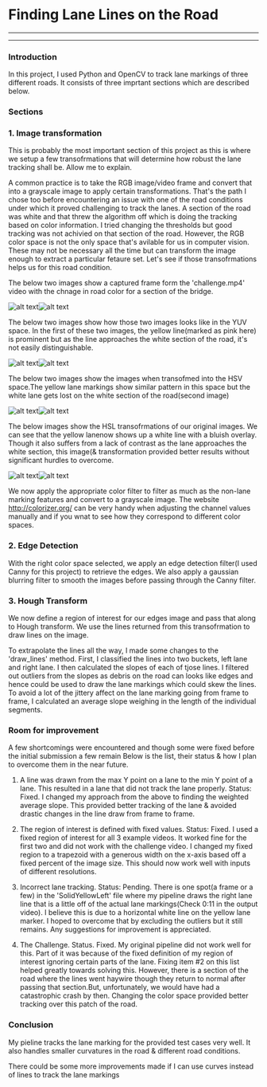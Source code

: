 # **Finding Lane Lines on the Road** 

---


[//]: # (Image References)

[image1]: ./examples/grayscale.jpg "Grayscale"
[c1-RGB]: ./examples/challenge-1.JPG "c1-HLS"
[c1-HLS]: ./examples/challenge-1HLS.jpeg "c1-HLS"
[c1-HSV]: ./examples/challenge-1inHSV.jpeg "c1-HSV"
[c1-YUV]: ./examples/challenge-1inYUV.jpeg "c1-YUV"
[c2-RGB]: ./examples/challenge-2.JPG "c2-RGB"
[c2-HLS]: ./examples/challenge-2inHLS.jpeg "c2-HLS"
[c2-HSV]: ./examples/challenge-2inHSV.jpeg "c2-HSV"
[c2-YUV]: ./examples/challenge-2inYUV.jpeg "c2-YUV"

---

### Introduction

In this project, I used Python and OpenCV to track lane markings of three different roads. It consists of three imprtant sections which are described below.

### Sections

### 1. Image transformation

This is probably the most important section of this project as this is where we setup a few transofrmations that will determine how robust the lane tracking shall be. Allow me to explain.

A common practice is to take the RGB image/video frame and convert that into a grayscale image to apply certain transformations. That's the path I chose too before encountering an issue with one of the road conditions under which it proved challenging to track the lanes. A section of the road was white and that threw the algorithm off which is doing the tracking based on color information. I tried changing the thresholds but good tracking was not achivied on that section of the road. However, the RGB color space is not the only space that's avilable for us in computer vision. These may not be necessary all the time but can transform the image enough to extract a particular fetaure set. Let's see if those transofrmations helps us for this road condition.

The below two images show a captured frame form the 'challenge.mp4' video with the chnage in road color for a section of the bridge.

![alt text][c1-RGB]![alt text][c2-RGB]



The below two images show how those two images looks like in the YUV space. In the first of these two images, the yellow line(marked as pink here) is prominent but as the line approaches the white section of the road, it's not easily distinguishable. 

![alt text][c1-YUV]![alt text][c2-YUV]

The below two images show the images when transofmed into the HSV space.The yellow lane markings show similar pattern in this space but the white lane gets lost on the white section of the road(second image)

![alt text][c1-HSV]![alt text][c2-HSV]

The below images show the HSL transofrmations of our original images. We can see that the yellow lanenow shows up a white line with a bluish overlay. Though it also suffers from a lack of contrast as the lane approaches the white section, this image(& transformation provided better results without significant hurdles to overcome.

![alt text][c1-HLS]![alt text][c2-HLS]

We now apply the appropriate color filter to filter as much as the non-lane marking features and convert to a grayscale image. The website http://colorizer.org/ can be very handy when adjusting the channel values manually and if you wnat to see how they correspond to different color spaces.


### 2. Edge Detection
With the right color space selected, we apply an edge detection filter(I used Canny for this project) to retrieve the edges. We also apply a gaussian blurring filter to smooth the images before passing through the Canny filter.

### 3. Hough Transform
We now define a region of interest for our edges image and pass that along to Hough transform. We use the lines returned from this transofrmation to draw lines on the image.

To extrapolate the lines all the way, I made some changes to the 'draw_lines' method. First, I classified the lines into two buckets, left lane and right lane. I then calculated the slopes of each of tjose lines. I filtered out outliers from the slopes as debris on the road can looks like edges and hence could be used to draw the lane markings which could skew the lines. To avoid a lot of the jittery affect on the lane marking going from frame to frame, I calculated an average slope weighing in the length of the individual segments.

### Room for improvement

A few shortcomings were encountered and though some were fixed before the initial submission a few remain Below is the list, their status & how I plan to overcome them in the near future.

1. A line was drawn from the max Y point on a lane to the min Y point of a lane. This resulted in a lane that did not track the lane properly.
  Status: Fixed. I changed my approach from the above to finding the weighted average slope. This provided better tracking of the lane &  avoided drastic changes in the line draw from frame to frame.
  
 2. The region of interest is defined with fixed values.
  Status: Fixed. I used a fixed region of interest for all 3 example videos. It worked fine for the first two and did not work with the challenge video. I changed my fixed region to a trapezoid with a generous width on the x-axis based off a fixed percent of the image size. This should now work well with inputs of different resolutions.
  
  3. Incorrect lane tracking.
  Status: Pending. There is one spot(a frame or a few) in the 'SolidYellowLeft' file where my pipeline draws the right lane line that is a little off of the actual lane markings(Check 0:11 in the output video). I believe this is due to a horizontal white line on the yellow lane marker. I hoped to overcome that by excluding the outliers but it still remains. Any suggestions for improvement is appreciated.
  
  
  4. The Challenge.
  Status. Fixed. My original pipeline did not work well for this. Part of it was because of the fixed definition of my region of interest ignoring certain parts of the lane. Fixing item #2 on this list helped greatly towards solving this. However, there is a section of the road where the lines went haywire though they return to normal after passing that section.But, unfortunately, we would have had a catastrophic crash by then. Changing the color space provided better tracking over this patch of the road.

### Conclusion
My pieline tracks the lane marking for the provided test cases very well. It also handles smaller curvatures in the road & different road conditions.

There could be some more improvements made if I can use curves instead of lines to track the lane markings
